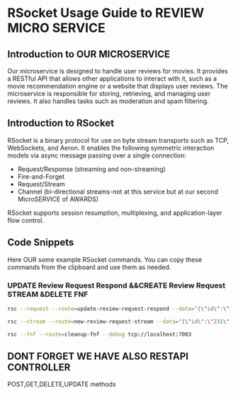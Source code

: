 # RSocket Usage Guide to REVIEW MICRO SERVICE

## Introduction to OUR MICROSERVICE
Our microservice is designed to handle user reviews for movies.
It provides a RESTful API that allows other applications to interact with it, such as a movie recommendation engine or a website that displays user reviews. The microservice is responsible for storing, retrieving, and managing user reviews. It also handles tasks such as moderation and spam filtering.




## Introduction to RSocket

RSocket is a binary protocol for use on byte stream transports such as TCP, WebSockets, and Aeron. It enables the following symmetric interaction models via async message passing over a single connection:
- Request/Response (streaming and non-streaming)
- Fire-and-Forget
- Request/Stream
- Channel (bi-directional streams-not at this service but at our second MicroSERVICE of AWARDS)

RSocket supports session resumption, multiplexing, and application-layer flow control.

## Code Snippets

Here OUR  some example RSocket commands. You can copy these commands from the clipboard and use them as needed.

### UPDATE Review Request Respond &&CREATE Review Request STREAM &DELETE FNF

```bash
rsc --request --route=update-review-request-respond --data="{\"id\":\"1\",\"content\":\"This is an update\",\"author\":\"bar@gmail.com\",\"createdTimeStamp\":\"2024-07-11T12:00:00Z\",\"movieId\":\"123\",\"rating\":{\"score\":4.5,\"shape\":\"STARS\"},\"password\":\"123456\"}" --debug tcp://localhost:7003

rsc --stream --route=new-review-request-stream --data="{\"id\":\"231\",\"content\":\"This is a sample content.\",\"author\":\"bar@gmail.com\",\"createdTimeStamp\":\"2024-07-11T12:00:00Z\",\"movieId\":\"123\",\"rating\":{\"score\":4.5,\"shape\":\"STARS\"},\"password\":\"123456\"}" --debug tcp://localhost:7003

rsc --fnf --route=cleanup-fnf --debug tcp://localhost:7003
```
## DONT  FORGET  WE HAVE ALSO  RESTAPI  CONTROLLER  
POST,GET,DELETE,UPDATE methods
